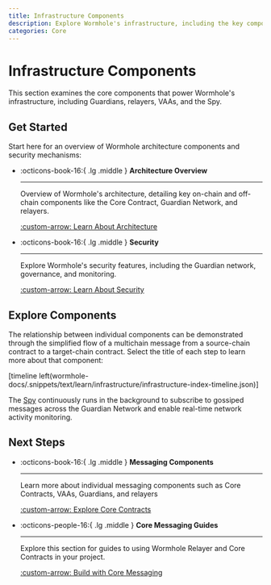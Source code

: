 ```yaml
---
title: Infrastructure Components
description: Explore Wormhole's infrastructure, including the key components that enable secure multichain communication and asset transfers across blockchain networks.
categories: Core
---
```


# Infrastructure Components

This section examines the core components that power Wormhole's infrastructure, including Guardians, relayers, VAAs, and the Spy. 

## Get Started

Start here for an overview of Wormhole architecture components and security mechanisms:

<div class="grid cards" markdown>

-   :octicons-book-16:{ .lg .middle } **Architecture Overview**

    ---

    Overview of Wormhole's architecture, detailing key on-chain and off-chain components like the Core Contract, Guardian Network, and relayers.

    [:custom-arrow: Learn About Architecture](/docs/learn/infrastructure/architecture/)

-   :octicons-book-16:{ .lg .middle } **Security**

    ---

    Explore Wormhole's security features, including the Guardian network, governance, and monitoring.

    [:custom-arrow: Learn About Security](/docs/learn/security/)

</div>

## Explore Components

The relationship between individual components can be demonstrated through the simplified flow of a multichain message from a source-chain contract to a target-chain contract. Select the title of each step to learn more about that component:

[timeline left(wormhole-docs/.snippets/text/learn/infrastructure/infrastructure-index-timeline.json)]

The [Spy](/docs/learn/infrastructure/spy/) continuously runs in the background to subscribe to gossiped messages across the Guardian Network and enable real-time network activity monitoring.

## Next Steps

<div class="grid cards" markdown>

-   :octicons-book-16:{ .lg .middle } **Messaging Components**

    ---

    Learn more about individual messaging components such as Core Contracts, VAAs, Guardians, and relayers

    [:custom-arrow: Explore Core Contracts](/docs/learn/infrastructure/core-contracts/)

-   :octicons-people-16:{ .lg .middle } **Core Messaging Guides**

    ---

    Explore this section for guides to using Wormhole Relayer and Core Contracts in your project.

    [:custom-arrow: Build with Core Messaging](/docs/build/core-messaging/)

</div>
